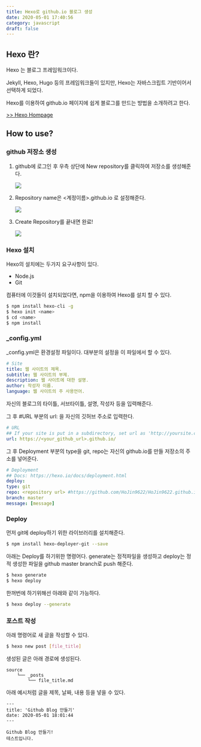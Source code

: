 ```yaml
---
title: Hexo로 github.io 블로그 생성
date: 2020-05-01 17:40:56
category: javascript
draft: false
---
```


## Hexo 란?

Hexo 는 블로그 프레임워크이다.

Jekyll, Hexo, Hugo 등의 프레임워크들이 있지만, Hexo는 자바스크립트 기반이어서 선택하게 되었다.

Hexo를 이용하여 github.io 페이지에 쉽게 블로그를 만드는 방법을 소개하려고 한다.

[>> Hexo Hompage](https://hexo.io/ko/index.html)

## How to use?

### github 저장소 생성

1. github에 로그인 후 우측 상단에 New repository를 클릭하여 저장소를 생성해준다.

   <img src="http://drive.google.com/uc?export=view&id=1NT1Rfytub32UKZqOdN8MV4brDVrdWrTR" />

2. Repository name은 <계정이름>.github.io 로 설정해준다.

   <img src="http://drive.google.com/uc?export=view&id=1FqcbGS4cpqQZsWB3YKhR_kr0ezOzQJjx" />

3. Create Repository를 끝내면 완료!

   <img src="http://drive.google.com/uc?export=view&id=1fhxqctrI5Z3MaxinNcuifc0xLshQ7R0l" />

### Hexo 설치

Hexo의 설치에는 두가지 요구사항이 있다.

<ul>
    <li>Node.js</li>
    <li>Git</li>
</ul>
컴퓨터에 이것들이 설치되었다면, npm을 이용하여 Hexo를 설치 할 수 있다.

```sh
$ npm install hexo-cli -g
$ hexo init <name>
$ cd <name>
$ npm install
```

### \_config.yml

\_config.yml은 환경설정 파일이다.
대부분의 설정을 이 파일에서 할 수 있다.

```yml
# Site
title: 웹 사이트의 제목.
subtitle: 웹 사이트의 부제.
description: 웹 사이트에 대한 설명.
author: 작성자 이름.
language: 웹 사이트의 주 사용언어.
```

자신의 블로그의 타이틀, 서브타이틀, 설명, 작성자 등을 입력해준다.

그 후 #URL 부분의 url: 을 자신의 깃허브 주소로 입력한다.

```yml
# URL
## If your site is put in a subdirectory, set url as 'http://yoursite.com/child' and root as '/child/'
url: https://<your_github_url>.github.io/
```

그 후 Deployment 부분의 type을 git, repo는 자신의 github.io를 만들 저장소의 주소를 넣어준다.

```yml
# Deployment
## Docs: https://hexo.io/docs/deployment.html
deploy:
type: git
repo: <repository url> #https://github.com/HoJin9622/HoJin9622.github.io
branch: master
message: [message]
```

### Deploy

먼저 git에 deploy하기 위한 라이브러리를 설치해준다.

```sh
$ npm install hexo-deployer-git --save
```

아래는 Deploy를 하기위한 명령어다.
generate는 정적파일을 생성하고
deploy는 정적 생성한 파일을 github master branch로 push 해준다.

```sh
$ hexo generate
$ hexo deploy
```

한꺼번에 하기위해선 아래와 같이 가능하다.

```sh
$ hexo deploy --generate
```

### 포스트 작성

아래 명령어로 새 글을 작성할 수 있다.

```sh
$ hexo new post [file_title]
```

생성된 글은 아래 경로에 생성된다.

```
source
    └── _posts
        └── file_title.md
```

아래 예시처럼 글을 제목, 날짜, 내용 등을 넣을 수 있다.

```
---
title: 'Github Blog 만들기'
date: 2020-05-01 18:01:44
---

Github Blog 만들기!
테스트입니다.
```
